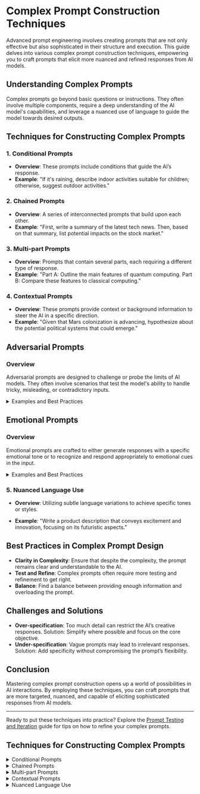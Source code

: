 # Complex Prompt Construction Techniques

Advanced prompt engineering involves creating prompts that are not only effective but also sophisticated in their structure and execution. This guide delves into various complex prompt construction techniques, empowering you to craft prompts that elicit more nuanced and refined responses from AI models.

## Understanding Complex Prompts

Complex prompts go beyond basic questions or instructions. They often involve multiple components, require a deep understanding of the AI model's capabilities, and leverage a nuanced use of language to guide the model towards desired outputs.

## Techniques for Constructing Complex Prompts

### 1. Conditional Prompts
- **Overview**: These prompts include conditions that guide the AI’s response.
- **Example**: "If it's raining, describe indoor activities suitable for children; otherwise, suggest outdoor activities."

### 2. Chained Prompts
- **Overview**: A series of interconnected prompts that build upon each other.
- **Example**: "First, write a summary of the latest tech news. Then, based on that summary, list potential impacts on the stock market."

### 3. Multi-part Prompts
- **Overview**: Prompts that contain several parts, each requiring a different type of response.
- **Example**: "Part A: Outline the main features of quantum computing. Part B: Compare these features to classical computing."

### 4. Contextual Prompts
- **Overview**: These prompts provide context or background information to steer the AI in a specific direction.
- **Example**: "Given that Mars colonization is advancing, hypothesize about the potential political systems that could emerge."

## Adversarial Prompts

### Overview
Adversarial prompts are designed to challenge or probe the limits of AI models. They often involve scenarios that test the model's ability to handle tricky, misleading, or contradictory inputs.

<details>
<summary>Examples and Best Practices</summary>

- **Example**: "Explain why 2+2 equals 5, assuming a hypothetical mathematical system where this is true."
- **Best Practices**: Use these prompts cautiously, ensuring they align with ethical guidelines and do not compromise the model's integrity.

</details>

## Emotional Prompts

### Overview
Emotional prompts are crafted to either generate responses with a specific emotional tone or to recognize and respond appropriately to emotional cues in the input.

<details>
<summary>Examples and Best Practices</summary>

- **Example**: "Write a comforting message for someone who has just experienced a personal loss."
- **Best Practices**: Be sensitive to the context and potential impact of emotional prompts, especially when dealing with sensitive topics.

</details>

### 5. Nuanced Language Use
- **Overview**: Utilizing subtle language variations to achieve specific tones or styles.
- **Example**: "Write a product description that conveys excitement and innovation, focusing on its futuristic aspects."

  </details>

## Best Practices in Complex Prompt Design

- **Clarity in Complexity**: Ensure that despite the complexity, the prompt remains clear and understandable to the AI.
- **Test and Refine**: Complex prompts often require more testing and refinement to get right.
- **Balance**: Find a balance between providing enough information and overloading the prompt.

## Challenges and Solutions

- **Over-specification**: Too much detail can restrict the AI’s creative responses. Solution: Simplify where possible and focus on the core objective.
- **Under-specification**: Vague prompts may lead to irrelevant responses. Solution: Add specificity without compromising the prompt’s flexibility.

## Conclusion

Mastering complex prompt construction opens up a world of possibilities in AI interactions. By employing these techniques, you can craft prompts that are more targeted, nuanced, and capable of eliciting sophisticated responses from AI models.

---

Ready to put these techniques into practice? Explore the [Prompt Testing and Iteration](Testing-and-Iterating/README.md) guide for tips on how to refine your complex prompts.

## Techniques for Constructing Complex Prompts

<details>
<summary>Conditional Prompts</summary>

### Overview
Prompts that include conditions to guide the AI's response.

- **Example**: "If it's raining, describe indoor activities suitable for children; otherwise, suggest outdoor activities."

</details>

<details>
<summary>Chained Prompts</summary>

### Overview
A series of interconnected prompts that build upon each other.

- **Example**: "First, write a summary of the latest tech news. Then, based on that summary, list potential impacts on the stock market."

</details>

<details>
<summary>Multi-part Prompts</summary>

### Overview
Prompts containing several parts, each requiring a different type of response.

- **Example**: "Part A: Outline the main features of quantum computing. Part B: Compare these features to classical computing."

</details>

<details>
<summary>Contextual Prompts</summary>

### Overview
Prompts providing context or background information to steer the AI in a specific direction.

- **Example**: "Given that Mars colonization is advancing, hypothesize about the potential political systems that could emerge."

</details>

<details>
<summary>Nuanced Language Use</summary>

### Overview
Utilizing subtle language variations to achieve specific tones or styles.

- **Example**: "Write a product description that conveys excitement and innovation, focusing on its futuristic aspects."

</details>
